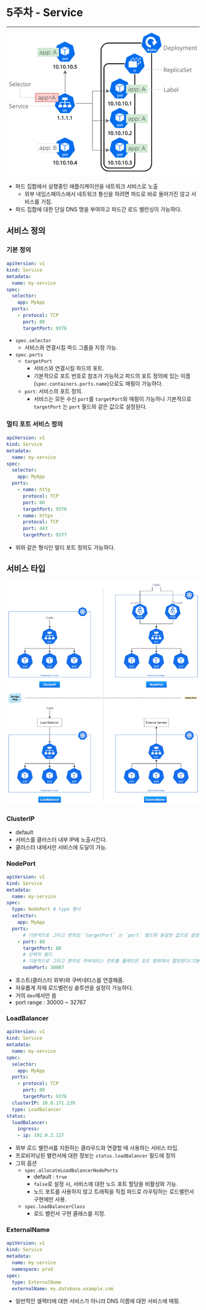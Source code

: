 5주차 - Service 
==
---
![쿠버네티스 서비스](./img/service.png)

- 파드 집합에서 실행중인 애플리케이션을 네트워크 서비스로 노출
  - 외부 네임스페이스에서 네트워크 통신을 하려면 파드로 바로 들어가진 않고 서비스를 거침.
- 파드 집합에 대한 단일 DNS 명을 부여하고 파드간 로드 밸런싱이 가능하다.

서비스 정의
--

### 기본 정의

```yaml
apiVersion: v1
kind: Service
metadata:
  name: my-service
spec:
  selector:
    app: MyApp
  ports:
    - protocol: TCP
      port: 80
      targetPort: 9376
```
- `spec.selector`
  - 서비스와 연결시킬 파드 그룹을 지정 가능.
- `spec.ports`
  - `targetPort`
    - 서비스와 연결시킬 파드의 포트.
    - 기본적으로 포트 번호로 참조가 가능하고 파드의 포트 정의에 있는 이름(`spec.containers.ports.name`)으로도 매핑이 가능하다.
  - `port`: 서비스의 포트 정의.
    - 서비스는 모든 수신 `port`를 `targetPort`와 매핑이 가능하나 기본적으로 `targetPort` 는 `port` 필드와 같은 값으로 설정된다.

### 멀티 포트 서비스 정의
```yaml
apiVersion: v1
kind: Service
metadata:
  name: my-service
spec:
  selector:
    app: MyApp
  ports:
    - name: http
      protocol: TCP
      port: 80
      targetPort: 9376
    - name: https
      protocol: TCP
      port: 443
      targetPort: 9377
```
- 위와 같은 형식인 멀티 포트 정의도 가능하다.


서비스 타입
--

![서비스 타입](./img/service-type.png)

### ClusterIP

- default
- 서비스를 클러스터 내부 IP에 노출시킨다.
- 클러스터 내에서만 서비스에 도달이 가능.


### NodePort

```yaml
apiVersion: v1
kind: Service
metadata:
  name: my-service
spec:
  type: NodePort # type 명시
  selector:
    app: MyApp
  ports:
      # 기본적으로 그리고 편의상 `targetPort` 는 `port` 필드와 동일한 값으로 설정된다.
    - port: 80
      targetPort: 80
      # 선택적 필드
      # 기본적으로 그리고 편의상 쿠버네티스 컨트롤 플레인은 포트 범위에서 할당한다(기본값: 30000-32767)
      nodePort: 30007
```

- 호스트(클러스터 외부)와 쿠버네티스를 연결해줌.
- 자유롭게 자체 로드밸런싱 솔루션을 설정이 가능하다.
- 거의 `dev`에서만 씀
- port range : 30000 ~ 32767

### LoadBalancer

```yaml
apiVersion: v1
kind: Service
metadata:
  name: my-service
spec:
  selector:
    app: MyApp
  ports:
    - protocol: TCP
      port: 80
      targetPort: 9376
  clusterIP: 10.0.171.239
  type: LoadBalancer
status:
  loadBalancer:
    ingress:
    - ip: 192.0.2.127
```

- 외부 로드 밸런서를 지원하는 클라우드와 연결할 때 사용하는 서비스 타입.
- 프로비저닝된 밸런서에 대한 정보는 `status.loadBalancer` 필드에 정의
- 그외 옵션
  - `spec.allocateLoadBalancerNodePorts`
    - default : `true`
    - `false`로 설정 시, 서비스에 대한 노드 포트 할당을 비활성화 가능.
    - 노드 포트를 사용하지 않고 트래픽을 직접 파드로 라우팅하는 로드밸런서 구현에만 사용.
  - `spec.loadBalancerClass`
    - 로드 밸런서 구현 클래스를 지정.

### ExternalName

```yaml
apiVersion: v1
kind: Service
metadata:
  name: my-service
  namespace: prod
spec:
  type: ExternalName
  externalName: my.database.example.com
```

- 일반적인 셀렉터에 대한 서비스가 아니라 DNS 이름에 대한 서비스에 매핑.
